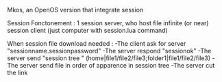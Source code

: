 Mkos, an OpenOS version that integrate session

Session Fonctonement :
1 session server, who host file
infinite (or near) session client (just computer with session.lua command)


When session file download needed :
 -The client ask for server "sessionname.sessionpassword"
 -The server respond "sessionok"
 -The server send "session tree " (home|file1/file2/file3;folder1|file1/file2/file3)
 -The server send file in order of apparence in session tree
 -The server cut the link